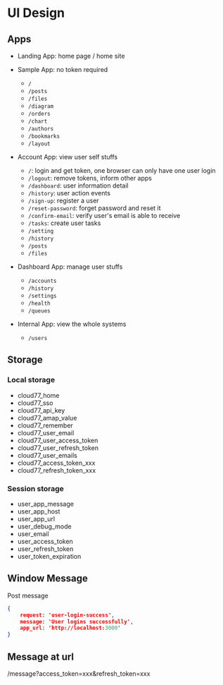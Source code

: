 # UI Design

## Apps

- Landing App: home page / home site
- Sample App: no token required

  - `/`
  - `/posts`
  - `/files`
  - `/diagram`
  - `/orders`
  - `/chart`
  - `/authors`
  - `/bookmarks`
  - `/layout`

- Account App: view user self stuffs

  - `/`: login and get token, one browser can only have one user login
  - `/logout`: remove tokens, inform other apps
  - `/dashboard`: user information detail
  - `/history`: user action events
  - `/sign-up`: register a user
  - `/reset-password`: forget password and reset it
  - `/confirm-email`: verify user's email is able to receive
  - `/tasks`: create user tasks
  - `/setting`
  - `/history`
  - `/posts`
  - `/files`

- Dashboard App: manage user stuffs

  - `/accounts`
  - `/history`
  - `/settings`
  - `/health`
  - `/queues`

- Internal App: view the whole systems
  
  - `/users`

## Storage

### Local storage

- cloud77_home
- cloud77_sso
- cloud77_api_key
- cloud77_amap_value
- cloud77_remember
- cloud77_user_email
- cloud77_user_access_token
- cloud77_user_refresh_token
- cloud77_user_emails
- cloud77_access_token_xxx
- cloud77_refresh_token_xxx

### Session storage

- user_app_message
- user_app_host
- user_app_url
- user_debug_mode
- user_email
- user_access_token
- user_refresh_token
- user_token_expiration

## Window Message

Post message

```json
{
    request: 'user-login-success',
    message: 'User logins successfully',
    app_url: 'http://localhost:3000'
}
```

## Message at url

/message?access_token=xxx&refresh_token=xxx
